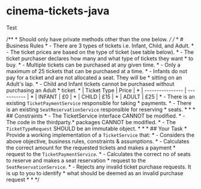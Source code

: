 # cinema-tickets-java
Test

/**
     * Should only have private methods other than the one below.
     */
    /*
     * # Business Rules
     * - There are 3 types of tickets i.e. Infant, Child, and Adult.
     * - The ticket prices are based on the type of ticket (see table below).
     * - The ticket purchaser declares how many and what type of tickets they want
     * to buy.
     * - Multiple tickets can be purchased at any given time.
     * - Only a maximum of 25 tickets that can be purchased at a time.
     * - Infants do not pay for a ticket and are not allocated a seat. They will be
     * sitting on an Adult's lap.
     * - Child and Infant tickets cannot be purchased without purchasing an Adult
     * ticket.
     * | Ticket Type | Price |
     * | ---------------- | ----------- |
     * | INFANT | £0 |
     * | CHILD | £15 |
     * | ADULT | £25 |
     * - There is an existing `TicketPaymentService` responsible for taking
     * payments.
     * - There is an existing `SeatReservationService` responsible for reserving
     * seats.
     * 
     * 
     * ## Constraints
     * - The TicketService interface CANNOT be modified.
     * - The code in the thirdparty.* packages CANNOT be modified.
     * - The `TicketTypeRequest` SHOULD be an immutable object.
     * 
     * 
     * ## Your Task
     * Provide a working implementation of a `TicketService` that:
     * - Considers the above objective, business rules, constraints & assumptions.
     * - Calculates the correct amount for the requested tickets and makes a payment
     * request to the `TicketPaymentService`.
     * - Calculates the correct no of seats to reserve and makes a seat reservation
     * request to the `SeatReservationService`.
     * - Rejects any invalid ticket purchase requests. It is up to you to identify
     * what should be deemed as an invalid purchase request
     * 
     * 
     */
